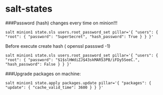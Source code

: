 # salt-states

###Password (hash) changes every time on minion!!!
```
salt minion1 state.sls users.root_password_set pillar='{ "users": { "root": { "password": "SuperSecret", "hash_password": True } } }'
```

Before execute create hash ( openssl passswd -1)
```
salt minion1 state.sls users.root_password_set pillar='{ "users": { "root": { "password": "$1$slHWdiZJ$43skMAR53PB/iFDy5SeeC.", "hash_password": False } } }'
```

###Upgrade packages on machine:
```
salt minion1 state.apply packages.update pillar='{ "packages": { "update": { "cache_valid_time": 3600 } } }'
```

